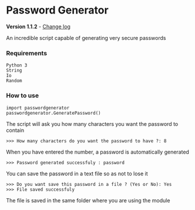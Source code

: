 # Password Generator

**Version 1.1.2** - [Change log](CHANGELOG.md)

An incredible script capable of generating very secure passwords


### Requirements
```
Python 3
String
Io
Random
```
### How to use
```
import passwordgenerator
passwordgenerator.GeneratePassword()
```

The script will ask you how many characters you want the password to contain
```
>>> How many characters do you want the password to have ?: 8
```

When you have entered the number, a password is automatically generated
```
>>> Password generated successfuly : password
```

You can save the password in a text file so as not to lose it
```
>>> Do you want save this password in a file ? (Yes or No): Yes
>>> File saved successfuly
```
The file is saved in the same folder where you are using the module
